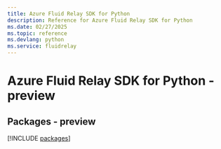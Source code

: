 ```yaml
---
title: Azure Fluid Relay SDK for Python
description: Reference for Azure Fluid Relay SDK for Python
ms.date: 02/27/2025
ms.topic: reference
ms.devlang: python
ms.service: fluidrelay
---
```

# Azure Fluid Relay SDK for Python - preview
## Packages - preview
[!INCLUDE [packages](fluid-relay-index.md)]